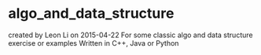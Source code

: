 # algo_and_data_structure
created by Leon Li on 2015-04-22
For some classic algo and data structure exercise or examples
Written in C++, Java or Python

